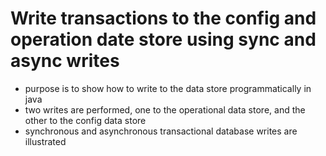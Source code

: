 # Write transactions to the config and operation date store using sync and async writes

- purpose is to show how to write to the data store programmatically in java
- two writes are performed, one to the operational data store, and the other to the config data store
- synchronous and asynchronous transactional database writes are illustrated
